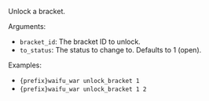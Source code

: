 Unlock a bracket.

Arguments:
* `bracket_id`: The bracket ID to unlock.
* `to_status`: The status to change to. Defaults to 1 (open).

Examples:
* `{prefix}waifu_war unlock_bracket 1`
* `{prefix}waifu_war unlock_bracket 1 2`
